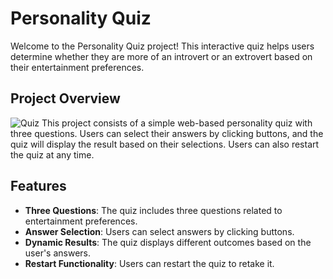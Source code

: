 # Personality Quiz
Welcome to the Personality Quiz project! This interactive quiz helps users determine whether they are more of an introvert or an extrovert based on their entertainment preferences.

## Project Overview
![Quiz](https://github.com/user-attachments/assets/1522a2ca-1f66-49b3-bd11-7a7f3042d455)
This project consists of a simple web-based personality quiz with three questions. Users can select their answers by clicking buttons, and the quiz will display the result based on their selections. Users can also restart the quiz at any time.

## Features
- **Three Questions**: The quiz includes three questions related to entertainment preferences.
- **Answer Selection**: Users can select answers by clicking buttons.
- **Dynamic Results**: The quiz displays different outcomes based on the user's answers.
- **Restart Functionality**: Users can restart the quiz to retake it.
